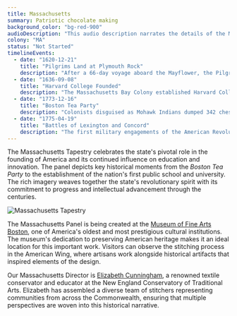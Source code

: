 ```yaml
---
title: Massachusetts
summary: Patriotic chocolate making
background_color: "bg-red-900"
audioDescription: "This audio description narrates the details of the Massachusetts Tapestry, which celebrates the state's pivotal role in the founding of America and its continued influence on education and innovation."
colony: "MA"
status: "Not Started"
timelineEvents:
  - date: "1620-12-21"
    title: "Pilgrims Land at Plymouth Rock"
    description: "After a 66-day voyage aboard the Mayflower, the Pilgrims established the Plymouth Colony, the second successful English settlement in North America."
  - date: "1636-09-08"
    title: "Harvard College Founded"
    description: "The Massachusetts Bay Colony established Harvard College, the first institution of higher education in the United States, initially to train Puritan ministers."
  - date: "1773-12-16"
    title: "Boston Tea Party"
    description: "Colonists disguised as Mohawk Indians dumped 342 chests of British tea into Boston Harbor to protest British taxation without representation."
  - date: "1775-04-19"
    title: "Battles of Lexington and Concord"
    description: "The first military engagements of the American Revolutionary War, where 'the shot heard round the world' marked the beginning of armed conflict with Great Britain."
---
```


The Massachusetts Tapestry celebrates the state's pivotal role in the founding of America and its continued influence on education and innovation. The panel depicts key historical moments from the _Boston Tea Party_ to the establishment of the nation's first public school and university. The rich imagery weaves together the state's revolutionary spirit with its commitment to progress and intellectual advancement through the centuries.

![Massachusetts Tapestry](/content/tapestries/massachusetts/massachusetts-tapestry-main.jpg)

The Massachusetts Panel is being created at the [Museum of Fine Arts Boston](/team/historical-partners/#mfa-boston), one of America's oldest and most prestigious cultural institutions. The museum's dedication to preserving American heritage makes it an ideal location for this important work. Visitors can observe the stitching process in the American Wing, where artisans work alongside historical artifacts that inspired elements of the design.

Our Massachusetts Director is [Elizabeth Cunningham](/team/state-directors/#elizabeth-cunningham), a renowned textile conservator and educator at the New England Conservatory of Traditional Arts. Elizabeth has assembled a diverse team of stitchers representing communities from across the Commonwealth, ensuring that multiple perspectives are woven into this historical narrative.
